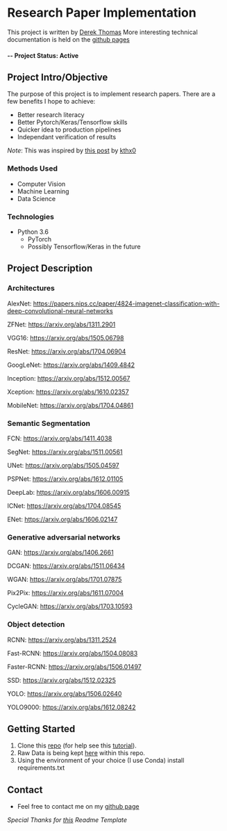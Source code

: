 # Research Paper Implementation
This project is written by [Derek Thomas](https://github.com/datavistics)
More interesting technical documentation is held on the [github pages](https://datavistics.github.io/research_paper_implementation/docs/build/html/index.html)

#### -- Project Status: Active

## Project Intro/Objective
The purpose of this project is to implement research papers. There are a few benefits I hope to achieve:
* Better research literacy
* Better Pytorch/Keras/Tensorflow skills
* Quicker idea to production pipelines
* Independant verification of results

_Note_: This was inspired by 
[this post](https://www.reddit.com/r/MachineLearning/comments/8vmuet/d_what_deep_learning_papers_should_i_implement_to/e1pj0ia)
 by [kthx0](https://www.reddit.com/user/kthx0)

### Methods Used
* Computer Vision
* Machine Learning
* Data Science

### Technologies
* Python 3.6
    * PyTorch
    * Possibly Tensorflow/Keras in the future
    
## Project Description
### Architectures
AlexNet: https://papers.nips.cc/paper/4824-imagenet-classification-with-deep-convolutional-neural-networks

ZFNet: https://arxiv.org/abs/1311.2901

VGG16: https://arxiv.org/abs/1505.06798

ResNet: https://arxiv.org/abs/1704.06904

GoogLeNet: https://arxiv.org/abs/1409.4842

Inception: https://arxiv.org/abs/1512.00567

Xception: https://arxiv.org/abs/1610.02357

MobileNet: https://arxiv.org/abs/1704.04861

### Semantic Segmentation
FCN: https://arxiv.org/abs/1411.4038

SegNet: https://arxiv.org/abs/1511.00561

UNet: https://arxiv.org/abs/1505.04597

PSPNet: https://arxiv.org/abs/1612.01105

DeepLab: https://arxiv.org/abs/1606.00915

ICNet: https://arxiv.org/abs/1704.08545

ENet: https://arxiv.org/abs/1606.02147

### Generative adversarial networks
GAN: https://arxiv.org/abs/1406.2661

DCGAN: https://arxiv.org/abs/1511.06434

WGAN: https://arxiv.org/abs/1701.07875

Pix2Pix: https://arxiv.org/abs/1611.07004

CycleGAN: https://arxiv.org/abs/1703.10593

### Object detection
RCNN: https://arxiv.org/abs/1311.2524

Fast-RCNN: https://arxiv.org/abs/1504.08083

Faster-RCNN: https://arxiv.org/abs/1506.01497

SSD: https://arxiv.org/abs/1512.02325

YOLO: https://arxiv.org/abs/1506.02640

YOLO9000: https://arxiv.org/abs/1612.08242

## Getting Started

1. Clone this [repo](https://github.com/datavistics/paper_implementation) (for help see this [tutorial](https://help.github.com/articles/cloning-a-repository/)).
1. Raw Data is being kept [here](data/) within this repo.
1. Using the environment of your choice (I use Conda) install requirements.txt

## Contact
* Feel free to contact me on my [github page](https://github.com/datavistics)

_Special Thanks for [this](https://github.com/sfbrigade/data-science-wg/blob/master/dswg_project_resources/Project-README-template.md) Readme Template_
